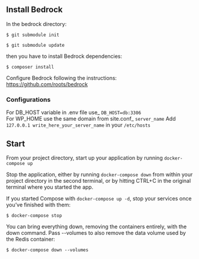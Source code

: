 ## Install Bedrock 

In the bedrock directory:
```
$ git submodule init
```
```
$ git submodule update
```

then you have to install Bedrock dependencies:
```
$ composer install
```

Configure Bedrock following the instructions: https://github.com/roots/bedrock

### Configurations 

For DB_HOST variable in .env file use_ `DB_HOST=db:3306`  
For WP_HOME use the same domain from site.conf_ `server_name`
Add `127.0.0.1 write_here_your_server_name`  in your `/etc/hosts`


## Start 

From your project directory, start up your application by running `docker-compose up`

Stop the application, either by running `docker-compose down` from within your project directory in the second terminal, or by hitting CTRL+C in the original terminal where you started the app.

If you started Compose with `docker-compose up -d`, stop your services once you’ve finished with them:

```
$ docker-compose stop
```

You can bring everything down, removing the containers entirely, with the down command. Pass --volumes to also remove the data volume used by the Redis container:

```
$ docker-compose down --volumes
```